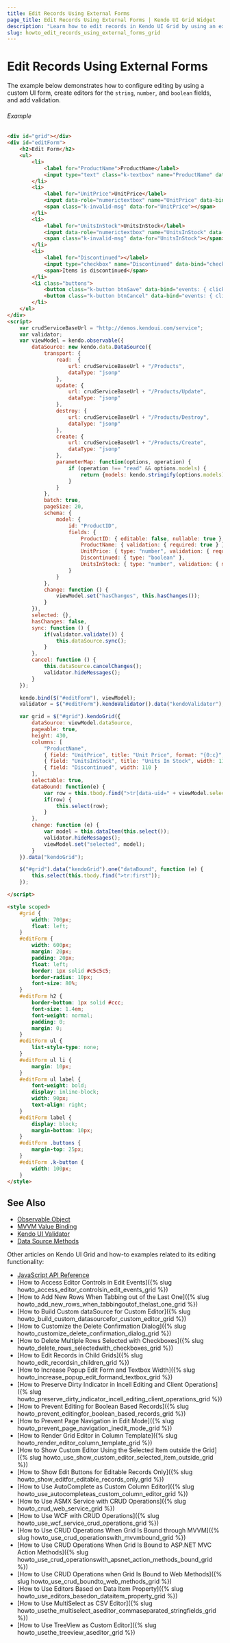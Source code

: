 ```yaml
---
title: Edit Records Using External Forms
page_title: Edit Records Using External Forms | Kendo UI Grid Widget
description: "Learn how to edit records in Kendo UI Grid by using an external form."
slug: howto_edit_records_using_external_forms_grid
---
```


# Edit Records Using External Forms

The example below demonstrates how to configure editing by using a custom UI form, create editors for the `string`, `number`, and `boolean` fields, and add validation.

###### Example

```html
<div id="grid"></div>
<div id="editForm">
    <h2>Edit Form</h2>
    <ul>
        <li>
            <label for="ProductName">ProductName</label>
            <input type="text" class="k-textbox" name="ProductName" data-bind="value: selected.ProductName" required />
        </li>
        <li>
            <label for="UnitPrice">UnitPrice</label>
            <input data-role="numerictextbox" name="UnitPrice" data-bind="value: selected.UnitPrice" required min="1" />
            <span class="k-invalid-msg" data-for="UnitPrice"></span>
        </li>
        <li>
            <label for="UnitsInStock">UnitsInStock</label> 
            <input data-role="numerictextbox" name="UnitsInStock" data-bind="value: selected.UnitsInStock" required min="0" />
            <span class="k-invalid-msg" data-for="UnitsInStock"></span>
        </li>
        <li>
            <label for="Discontinued"></label>
            <input type="checkbox" name="Discontinued" data-bind="checked: selected.Discontinued" />
            <span>Items is discontinued</span>
        </li>
        <li class="buttons">
            <button class="k-button btnSave" data-bind="events: { click: sync }">Save</button>
            <button class="k-button btnCancel" data-bind="events: { click: cancel }">Cancel</button>
        </li>
    </ul>
</div>
<script>
    var crudServiceBaseUrl = "http://demos.kendoui.com/service";
    var validator;
    var viewModel = kendo.observable({
        dataSource: new kendo.data.DataSource({
            transport: {
                read:  {
                    url: crudServiceBaseUrl + "/Products",
                    dataType: "jsonp"
                },
                update: {
                    url: crudServiceBaseUrl + "/Products/Update",
                    dataType: "jsonp"
                },
                destroy: {
                    url: crudServiceBaseUrl + "/Products/Destroy",
                    dataType: "jsonp"
                },
                create: {
                    url: crudServiceBaseUrl + "/Products/Create",
                    dataType: "jsonp"
                },
                parameterMap: function(options, operation) {
                    if (operation !== "read" && options.models) {
                        return {models: kendo.stringify(options.models)};
                    }
                }
            },
            batch: true,
            pageSize: 20,
            schema: {
                model: {
                    id: "ProductID",
                    fields: {
                        ProductID: { editable: false, nullable: true },
                        ProductName: { validation: { required: true } },
                        UnitPrice: { type: "number", validation: { required: true, min: 1} },
                        Discontinued: { type: "boolean" },
                        UnitsInStock: { type: "number", validation: { min: 0, required: true } }
                    }
                }
            },
            change: function () {
                viewModel.set("hasChanges", this.hasChanges());
            }
        }),
        selected: {},
        hasChanges: false,
        sync: function () {
            if(validator.validate()) {
                this.dataSource.sync();
            }
        },
        cancel: function () {
            this.dataSource.cancelChanges();
            validator.hideMessages();
        }
    });

    kendo.bind($("#editForm"), viewModel);
    validator = $("#editForm").kendoValidator().data("kendoValidator");

    var grid = $("#grid").kendoGrid({
        dataSource: viewModel.dataSource,
        pageable: true,
        height: 430,
        columns: [
            "ProductName",
            { field: "UnitPrice", title: "Unit Price", format: "{0:c}", width: 110 },
            { field: "UnitsInStock", title: "Units In Stock", width: 110 },
            { field: "Discontinued", width: 110 }
        ],
        selectable: true,
        dataBound: function(e) {
            var row = this.tbody.find(">tr[data-uid=" + viewModel.selected.uid + "]");
            if(row) {
                this.select(row);
            }
        },
        change: function (e) {
            var model = this.dataItem(this.select());
            validator.hideMessages();
            viewModel.set("selected", model);
        }
    }).data("kendoGrid");

    $("#grid").data("kendoGrid").one("dataBound", function (e) {
        this.select(this.tbody.find(">tr:first"));
    });

</script>

<style scoped>
    #grid {
        width: 700px;
        float: left;
    }
    #editForm {
        width: 600px;
        margin: 20px;
        padding: 20px;
        float: left;
        border: 1px solid #c5c5c5;
        border-radius: 10px;
        font-size: 80%;
    }
    #editForm h2 {
        border-bottom: 1px solid #ccc;
        font-size: 1.4em;
        font-weight: normal;
        padding: 0;
        margin: 0;
    }
    #editForm ul {
        list-style-type: none;
    }
    #editForm ul li {
        margin: 10px;
    }
    #editForm ul label {
        font-weight: bold;
        display: inline-block;
        width: 90px;
        text-align: right;
    }
    #editForm label {
        display: block;
        margin-bottom: 10px;
    }
    #editForm .buttons {
        margin-top: 25px;
    }
    #editForm .k-button {
        width: 100px;
    }
</style>
```

## See Also

* [Observable Object](http://docs.telerik.com/kendo-ui/framework/mvvm/observableobject)
* [MVVM Value Binding](http://docs.telerik.com/kendo-ui/framework/mvvm/bindings/value)
* [Kendo UI Validator](http://docs.telerik.com/kendo-ui/framework/validator/overview)
* [Data Source Methods](http://docs.telerik.com/kendo-ui/api/javascript/data/datasource#methods)

Other articles on Kendo UI Grid and how-to examples related to its editing functionality:

* [JavaScript API Reference](/api/javascript/ui/grid)
* [How to Access Editor Controls in Edit Events]({% slug howto_access_editor_controlsin_edit_events_grid %})
* [How to Add New Rows When Tabbing out of the Last One]({% slug howto_add_new_rows_when_tabbingoutof_thelast_one_grid %})
* [How to Build Custom dataSource for Custom Editor]({% slug howto_build_custom_datasourcefor_custom_editor_grid %})
* [How to Customize the Delete Confirmation Dialog]({% slug howto_customize_delete_confirmation_dialog_grid %})
* [How to Delete Multiple Rows Selected with Checkboxes]({% slug howto_delete_rows_selectedwith_checkboxes_grid %})
* [How to Edit Records in Child Grids]({% slug howto_edit_recordsin_children_grid %})
* [How to Increase Popup Edit Form and Textbox Width]({% slug howto_increase_popup_edit_formand_textbox_grid %})
* [How to Preserve Dirty Indicator in Incell Editing and Client Operations]({% slug howto_preserve_dirty_indicator_incell_editing_client_operations_grid %})
* [How to Prevent Editing for Boolean Based Records]({% slug howto_prevent_editingfor_boolean_based_records_grid %})
* [How to Prevent Page Navigation in Edit Mode]({% slug howto_prevent_page_navigation_inedit_mode_grid %})
* [How to Render Grid Editor in Column Template]({% slug howto_render_editor_column_template_grid %})
* [How to Show Custom Editor Using the Selected Item outside the Grid]({% slug howto_use_show_custom_editor_selected_item_outside_grid %})
* [How to Show Edit Buttons for Editable Records Only]({% slug howto_show_editfor_editable_records_only_grid %})
* [How to Use AutoComplete as Custom Column Editor]({% slug howto_use_autocompleteas_custom_column_editor_grid %})
* [How to Use ASMX Service with CRUD Operations]({% slug howto_crud_web_service_grid %})
* [How to Use WCF with CRUD Operations]({% slug howto_use_wcf_service_crud_operations_grid %})
* [How to Use CRUD Operations When Grid Is Bound through MVVM]({% slug howto_use_crud_operationswith_mvvmbound_grid %})
* [How to Use CRUD Operations When Grid Is Bound to ASP.NET MVC Action Methods]({% slug howto_use_crud_operationswith_apsnet_action_methods_bound_grid %})
* [How to Use CRUD Operations when Grid Is Bound to Web Methods]({% slug howto_use_crud_boundto_web_methods_grid %})
* [How to Use Editors Based on Data Item Property]({% slug howto_use_editors_basedon_dataitem_property_grid %})
* [How to Use MultiSelect as CSV Editor]({% slug howto_usethe_multiselect_aseditor_commaseparated_stringfields_grid %})
* [How to Use TreeView as Custom Editor]({% slug howto_usethe_treeview_aseditor_grid %})